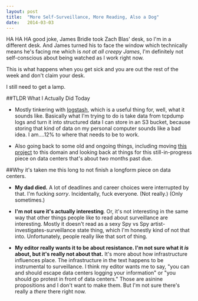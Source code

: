 ```yaml
---
layout: post
title:  "More Self-Surveillance, More Reading, Also a Dog"
date:   2014-03-03
---
```


HA HA HA good joke, James Bridle took Zach Blas' desk, so I'm in a different desk. And James turned his to face the window which technically means he's facing me which is *not at all creepy James*, I'm definitely not self-conscious about being watched as I work right now. 

This is what happens when you get sick and you are out the rest of the week and don't claim your desk.

I still need to get a lamp. 

##TLDR What I Actually Did Today

* Mostly tinkering with [logstash](http://logstash.net), which is a useful thing for, well, what it sounds like. Basically what I'm trying to do is take data from tcpdump logs and turn it into structured data I can store in an S3 bucket, because storing that kind of data on my personal computer sounds like a bad idea. I am....12% to where that needs to be to work. 

* Also going back to some old and ongoing things, including moving [this project](http://irl.so/crypto-city) to this domain and looking back at things for this still-in-progress piece on data centers that's about two months past due. 

##Why it's taken me this long to not finish a longform piece on data centers. 

* **My dad died.** A lot of deadlines and career choices were interrupted by that. I'm fucking *sorry*. Incidentally, fuck everyone. (Not really.) (Only sometimes.)

* **I'm not sure it's actually interesting**. Or, it's not interesting in the same way that other things people like to read about surveillance are interesting. Mostly it doesn't read as a sexy Spy vs Spy artist-investigates-surveillance state thing, which I'm honestly kind of not that into. Unfortunately, people really like that sort of thing. 

* **My editor really wants it to be about resistance. I'm not sure what it *is* about, but it's really not about that.** It's more about how infrastructure influences place. The infrastructure in the text happens to be instrumental to surveillance. I think my editor wants me to say, "you can and should escape data centers logging your information" or "you should go protest in front of data centers." Those are asinine propositions and I don't want to make them. But I'm not sure there's really a *there* there right now. 